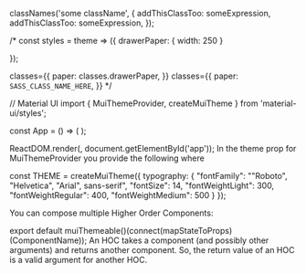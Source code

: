 classNames('some className', {
addThisClassToo: someExpression,
addThisClassToo: someExpression,
});

/\*
const styles = theme => ({
drawerPaper: {
width: 250
}

});

classes={{
paper: classes.drawerPaper,
}}
classes={{
paper: `SASS_CLASS_NAME_HERE`,
}}
\*/

// Material UI
import { MuiThemeProvider, createMuiTheme } from 'material-ui/styles';

const App = () => (
<MuiThemeProvider theme={THEME}>
<Provider store={store}>
<Router history={appHistory} routes={Routes} />
</Provider>
</MuiThemeProvider>
);

ReactDOM.render(<App />, document.getElementById('app'));
In the theme prop for MuiThemeProvider you provide the following where

const THEME = createMuiTheme({
typography: {
"fontFamily": "\"Roboto\", \"Helvetica\", \"Arial\", sans-serif",
"fontSize": 14,
"fontWeightLight": 300,
"fontWeightRegular": 400,
"fontWeightMedium": 500
}
});

You can compose multiple Higher Order Components:

export default muiThemeable()(connect(mapStateToProps)(ComponentName));
An HOC takes a component (and possibly other arguments) and returns another component. So, the return value of an HOC is a valid argument for another HOC.
